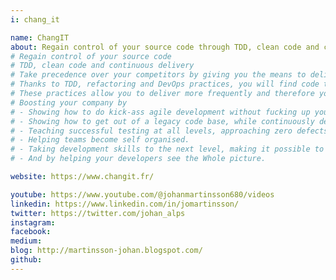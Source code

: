 ```yaml
---
i: chang_it

name: ChangIT
about: Regain control of your source code through TDD, clean code and continuous delivery
# Regain control of your source code
# TDD, clean code and continuous delivery
# Take precedence over your competitors by giving you the means to deliver more frequently than them.
# Thanks to TDD, refactoring and DevOps practices, you will find code that is easy and pleasant to work with and test.
# These practices allow you to deliver more frequently and therefore you will be able to adjust your software to user needs more quickly than your competitors.
# Boosting your company by
# - Showing how to do kick-ass agile development without fucking up your code base
# - Showing how to get out of a legacy code base, while continuously delivering value
# - Teaching successful testing at all levels, approaching zero defects
# - Helping teams become self organised.
# - Taking development skills to the next level, making it possible to improve code with limited time.
# - And by helping your developers see the Whole picture.

website: https://www.changit.fr/

youtube: https://www.youtube.com/@johanmartinsson680/videos
linkedin: https://www.linkedin.com/in/jomartinsson/
twitter: https://twitter.com/johan_alps
instagram:
facebook:
medium:
blog: http://martinsson-johan.blogspot.com/
github:
---
```


<!-- https://medium.com/@johan_alps -->

<!-- <a href="https://www.linkedin.com/company/changit/about/" target="_blank" rel="noopener"><i class="fab fa-linkedin"></i></a> -->
